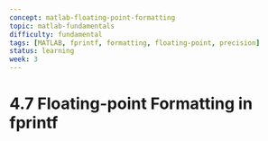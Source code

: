 ```yaml
---
concept: matlab-floating-point-formatting
topic: matlab-fundamentals
difficulty: fundamental
tags: [MATLAB, fprintf, formatting, floating-point, precision]
status: learning
week: 3
---
```


# 4.7 Floating-point Formatting in fprintf

